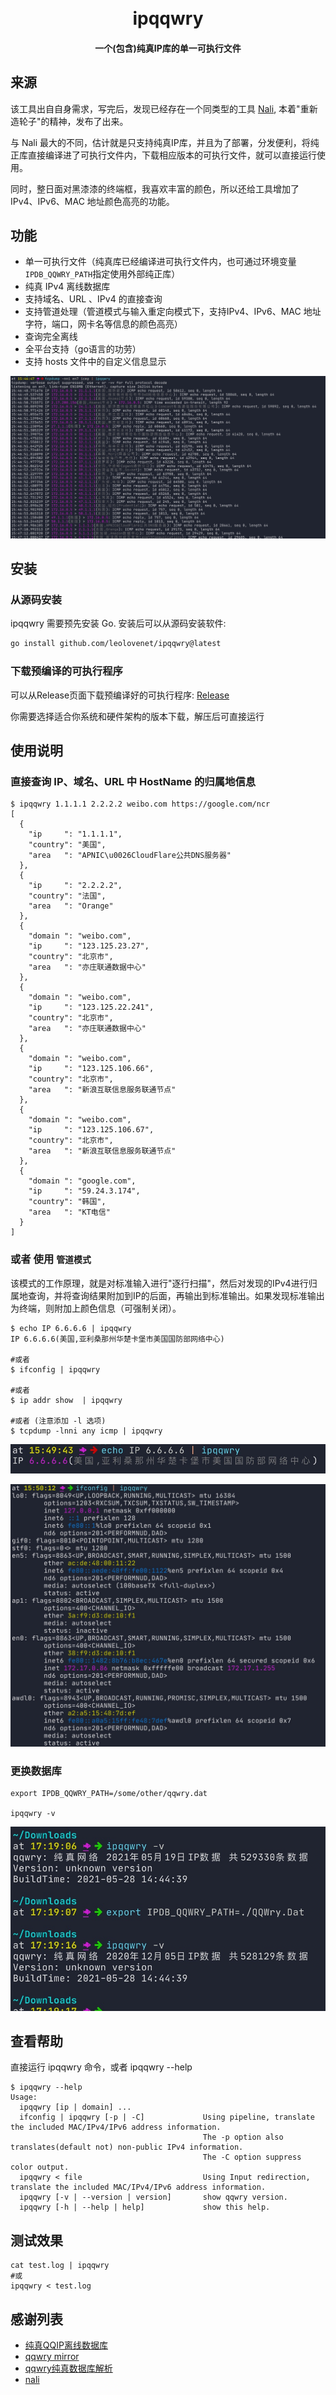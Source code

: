 <h1 align="center">
  <br>ipqqwry<br>
</h1>

<h4 align="center">一个(包含)纯真IP库的单一可执行文件</h4>


## 来源

该工具出自自身需求，写完后，发现已经存在一个同类型的工具 [Nali](https://github.com/zu1k/nali), 本着"重新造轮子"的精神，发布了出来。

与 Nali 最大的不同，估计就是只支持纯真IP库，并且为了部署，分发便利，将纯正库直接编译进了可执行文件内，下载相应版本的可执行文件，就可以直接运行使用。

同时，整日面对黑漆漆的终端框，我喜欢丰富的颜色，所以还给工具增加了IPv4、IPv6、MAC 地址颜色高亮的功能。

## 功能

- 单一可执行文件（纯真库已经编译进可执行文件内，也可通过环境变量`IPDB_QQWRY_PATH`指定使用外部纯正库）
- 纯真 IPv4 离线数据库
- 支持域名、URL 、IPv4 的直接查询
- 支持管道处理（管道模式与输入重定向模式下，支持IPv4、IPv6、MAC 地址字符，端口，网卡名等信息的颜色高亮）
- 查询完全离线
- 全平台支持（go语言的功劳）
- 支持 hosts 文件中的自定义信息显示

![pipeline with tcpdump command](./images/with-tcpdump.jpg)

## 安装

### 从源码安装

ipqqwry 需要预先安装 Go. 安装后可以从源码安装软件:

```sh
go install github.com/leolovenet/ipqqwry@latest
```

### 下载预编译的可执行程序

可以从Release页面下载预编译好的可执行程序: [Release](https://github.com/leolovenet/ipqqwry/releases)

你需要选择适合你系统和硬件架构的版本下载，解压后可直接运行

## 使用说明

### 直接查询 IP、域名、URL 中 HostName 的归属地信息

```
$ ipqqwry 1.1.1.1 2.2.2.2 weibo.com https://google.com/ncr
[
  {
    "ip     ": "1.1.1.1",
    "country": "美国",
    "area   ": "APNIC\u0026CloudFlare公共DNS服务器"
  },
  {
    "ip     ": "2.2.2.2",
    "country": "法国",
    "area   ": "Orange"
  },
  {
    "domain ": "weibo.com",
    "ip     ": "123.125.23.27",
    "country": "北京市",
    "area   ": "亦庄联通数据中心"
  },
  {
    "domain ": "weibo.com",
    "ip     ": "123.125.22.241",
    "country": "北京市",
    "area   ": "亦庄联通数据中心"
  },
  {
    "domain ": "weibo.com",
    "ip     ": "123.125.106.66",
    "country": "北京市",
    "area   ": "新浪互联信息服务联通节点"
  },
  {
    "domain ": "weibo.com",
    "ip     ": "123.125.106.67",
    "country": "北京市",
    "area   ": "新浪互联信息服务联通节点"
  },
  {
    "domain ": "google.com",
    "ip     ": "59.24.3.174",
    "country": "韩国",
    "area   ": "KT电信"
  }
]
```

### 或者 使用 `管道模式`

该模式的工作原理，就是对标准输入进行"逐行扫描"，然后对发现的IPv4进行归属地查询，并将查询结果附加到IP的后面，再输出到标准输出。如果发现标准输出为终端，则附加上颜色信息（可强制关闭）。

```
$ echo IP 6.6.6.6 | ipqqwry
IP 6.6.6.6(美国,亚利桑那州华楚卡堡市美国国防部网络中心)

#或者
$ ifconfig | ipqqwry

#或者
$ ip addr show  | ipqqwry

#或者 (注意添加 -l 选项)
$ tcpdump -lnni any icmp | ipqqwry

```

![pipeline with echo command](./images/with-echo.jpg)


![pipeline with ifconfig command](./images/with-ifconfig.jpg)

### 更换数据库


```shell
export IPDB_QQWRY_PATH=/some/other/qqwry.dat

ipqqwry -v
```

![with other qqwry](./images/with-other-qqwry.jpg)

## 查看帮助

直接运行 ipqqwry 命令，或者 ipqqwry --help

```shell
$ ipqqwry --help
Usage:
  ipqqwry [ip | domain] ...
  ifconfig | ipqqwry [-p | -C]             Using pipeline, translate the included MAC/IPv4/IPv6 address information.
                                           The -p option also translates(default not) non-public IPv4 information.
                                           The -C option suppress color output.
  ipqqwry < file                           Using Input redirection, translate the included MAC/IPv4/IPv6 address information.
  ipqqwry [-v | --version | version]       show qqwry version.
  ipqqwry [-h | --help | help]             show this help.
```


## 测试效果
```shell
cat test.log | ipqqwry
#或
ipqqwry < test.log
```

## 感谢列表
- [纯真QQIP离线数据库](http://www.cz88.net/fox/ipdat.shtml)
- [qqwry mirror](https://qqwry.mirror.noc.one/)
- [qqwry纯真数据库解析](https://metacpan.org/pod/IP::QQWry)
- [nali](https://github.com/zu1k/nali)
